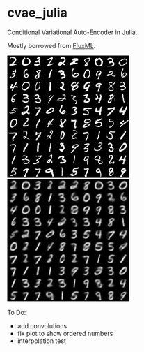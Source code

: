 # cvae_julia
Conditional Variational Auto-Encoder in Julia.

Mostly borrowed from [FluxML](https://github.com/FluxML/model-zoo/tree/master/vision/vae_mnist).

![alt text](https://github.com/homerjed/cvae_julia/blob/main/original.png?raw=true)
![alt text](https://github.com/homerjed/cvae_julia/blob/main/epoch_20.png?raw=true)

To Do:
* add convolutions
* fix plot to show ordered numbers
* interpolation test
